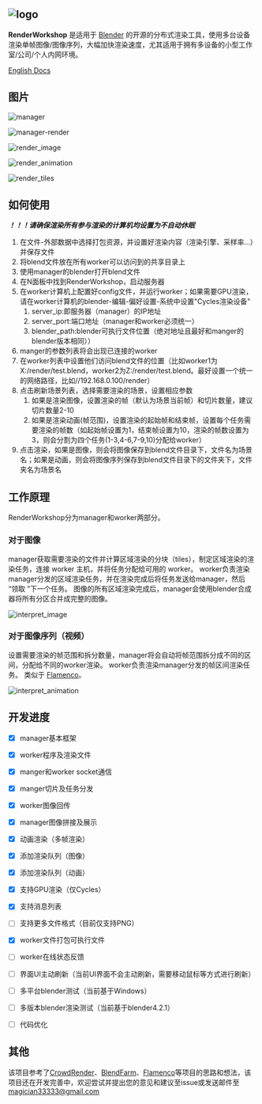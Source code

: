 ![logo](./img/logo.png)
---
**RenderWorkshop** 是适用于 [Blender](https://www.blender.org/) 的开源的分布式渲染工具，使用多台设备渲染单帧图像/图像序列，大幅加快渲染速度，尤其适用于拥有多设备的小型工作室/公司/个人内网环境。

[English Docs](./README.md)

图片
---

![manager](/img/manager_image.png)

![manager-render](/img/manager_animation.png)

![render_image](/img/worker_image.png)

![render_animation](/img/worker_animation.png)

![render_tiles](/img/render_tiles.png)

如何使用
---
***！！！请确保渲染所有参与渲染的计算机均设置为不自动休眠***
1. 在文件-外部数据中选择打包资源，并设置好渲染内容（渲染引擎、采样率...）并保存文件
2. 将blend文件放在所有worker可以访问到的共享目录上
3. 使用manager的blender打开blend文件
4. 在N面板中找到RenderWorkshop，启动服务器
5. 在worker计算机上配置好config文件，并运行worker；如果需要GPU渲染，请在worker计算机的blender-编辑-偏好设置-系统中设置"Cycles渲染设备"
   1. server_ip:即服务器（manager）的IP地址
   2. server_port:端口地址（manager和worker必须统一）
   3. blender_path:blender可执行文件位置（绝对地址且最好和manger的blender版本相同））
6. manger的参数列表将会出现已连接的worker
7. 在worker列表中设置他们访问blend文件的位置（比如worker1为X:/render/test.blend，worker2为Z:/render/test.blend。最好设置一个统一的网络路径，比如//192.168.0.100/render）
8. 点击刷新场景列表，选择需要渲染的场景，设置相应参数
   1. 如果是渲染图像，设置渲染的帧（默认为场景当前帧）和切片数量，建议切片数量2-10
   2. 如果是渲染动画(帧范围)，设置渲染的起始帧和结束帧，设置每个任务需要渲染的帧数（如起始帧设置为1，结束帧设置为10，渲染的帧数设置为3，则会分割为四个任务(1-3,4-6,7-9,10)分配给worker）
9.  点击渲染，如果是图像，则会将图像保存到blend文件目录下，文件名为场景名；如果是动画，则会将图像序列保存到blend文件目录下的文件夹下，文件夹名为场景名

工作原理
---
RenderWorkshop分为manager和worker两部分。

### 对于图像
manager获取需要渲染的文件并计算区域渲染的分块（tiles），制定区域渲染的渲染任务，连接 worker 主机，并将任务分配给可用的 worker。
worker负责渲染manager分发的区域渲染任务，并在渲染完成后将任务发送给manager，然后 “领取 ”下一个任务。
图像的所有区域渲染完成后，manager会使用blender合成器将所有分区合并成完整的图像。

![interpret_image](/img/interpret_image_cn.png)
### 对于图像序列（视频）
设置需要渲染的帧范围和拆分数量，manager将会自动将帧范围拆分成不同的区间，分配给不同的worker渲染。
worker负责渲染manager分发的帧区间渲染任务。
类似于 [Flamenco](https://flamenco.blender.org/)。

![interpret_animation](/img/interpret_animation_cn.png)

开发进度
---
 - [x] manager基本框架
 - [x] worker程序及渲染文件
 - [x] manger和worker socket通信
 - [x] manger切片及任务分发
 - [x] worker图像回传
 - [x] manager图像拼接及展示
 - [x] 动画渲染（多帧渲染）
 - [x] 添加渲染队列（图像）
 - [x] 添加渲染队列（动画）
 - [x] 支持GPU渲染（仅Cycles）
 - [x] 支持消息列表
 - [ ] 支持更多文件格式（目前仅支持PNG）
 - [x] worker文件打包可执行文件
 - [ ] worker在线状态反馈
 - [ ] 界面UI主动刷新（当前UI界面不会主动刷新，需要移动鼠标等方式进行刷新）
 - [ ] 多平台blender测试（当前基于Windows）
 - [ ] 多版本blender渲染测试（当前基于blender4.2.1）
 - [ ] 代码优化


其他
---
该项目参考了[CrowdRender](https://www.crowd-render.com/)、[BlendFarm](https://github.com/LogicReinc/LogicReinc.BlendFarm)、[Flamenco](https://flamenco.blender.org/)等项目的思路和想法，该项目还在开发完善中，欢迎尝试并提出您的意见和建议至issue或发送邮件至[magician33333@gmail.com](magician33333@gmail.com)